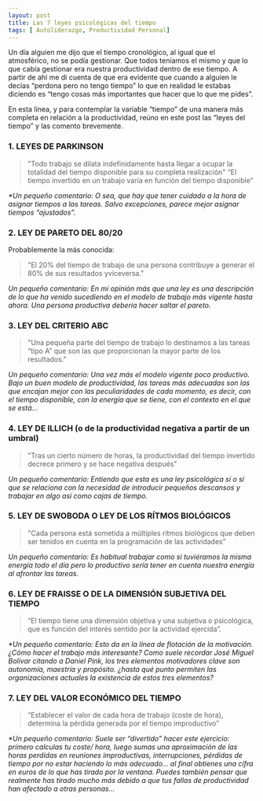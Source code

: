 ```yaml
---
layout: post
title: Las 7 leyes psicológicas del tiempo
tags: [ Autoliderazgo, Productividad Personal]
---
```


Un día alguien me dijo que el tiempo cronológico, al igual que el atmosférico, no se podía gestionar. Que todos teníamos el mismo y que lo que cabía gestionar era nuestra productividad dentro de ese tiempo. A partir de ahí me di cuenta de que era evidente que cuando a alguien le decías “perdona pero no tengo tiempo” lo que en realidad le estabas diciendo es “tengo cosas más importantes que hacer que lo que me pides”.

En esta línea, y para contemplar la variable “tiempo” de una manera más completa en relación a la productividad, reúno en este post las “leyes del tiempo” y las comento brevemente.

### 1. LEYES DE PARKINSON

   > "Todo trabajo se dilata indefinidamente hasta llegar a ocupar la totalidad del tiempo disponible para su completa realización"
   “El tiempo invertido en un trabajo varía en función del tiempo disponible”

_*Un pequeño comentario: O sea, que hay que tener cuidado a la hora de asignar tiempos a las tareas. Salvo excepciones, parece mejor asignar tiempos “ajustados”._
 

### 2. LEY DE PARETO DEL 80/20

Probablemente la más conocida: 
> "El 20% del tiempo de trabajo de una persona contribuye a generar el 80% de sus resultados yviceversa." 

_Un pequeño comentario: En mi opinión más que una ley es una descripción de lo que ha venido sucediendo en el modelo de trabajo más vigente hasta ahora. Una persona productiva debería hacer saltar el pareto._
 

### 3. LEY DEL CRITERIO ABC

> "Una pequeña parte del tiempo de trabajo lo destinamos a las tareas “tipo A” que son las que proporcionan la mayor parte de los resultados."

_Un pequeño comentario: Una vez más el modelo vigente poco productivo. Bajo un buen modelo de productividad, las tareas más adecuadas son las que encajan mejor con las peculiaridades de cada momento, es decir, con el tiempo disponible, con la energía que se tiene, con el contexto en el que se está..._
 

### 4. LEY DE ILLICH (o de la productividad negativa a partir de un umbral)

> "Tras un cierto número de horas, la productividad del tiempo invertido decrece primero y se hace negativa después"

_Un pequeño comentario: Entiendo que esta es una ley psicológica sí o sí que se relaciona con la necesidad de introducir pequeños descansos y trabajar en algo así como cajas de tiempo._
 

### 5. LEY DE SWOBODA O LEY DE LOS RÍTMOS BIOLÓGICOS

> "Cada persona está sometida a múltiples rítmos biológicos que deben ser tenidos en cuenta en la programación de las actividades”

_Un pequeño comentario: Es habitual trabajar como si tuviéramos la misma energía todo el día pero lo productivo sería tener en cuenta nuestra energía al afrontar las tareas._
 

### 6. LEY DE FRAISSE O DE LA DIMENSIÓN SUBJETIVA DEL TIEMPO

> “El tiempo tiene una dimensión objetiva y una subjetiva o psicológica, que es función del interés sentido por la actividad ejercida”.

_*Un pequeño comentario: Esto da en la línea de flotación de la motivación. ¿Cómo hacer el trabajo más interesante? Como suele recordar José Miguel Bolívar citando a Daniel Pink, los tres elementos motivadores clave son autonomía, maestría y propósito. ¿hasta qué punto permiten las organizaciones actuales la existencia de estos tres elementos?_
 

### 7. LEY DEL VALOR ECONÓMICO DEL TIEMPO

> “Establecer el valor de cada hora de trabajo (coste de hora), determina la pérdida generada por el tiempo improductivo”

_*Un pequeño comentario: Suele ser “divertido” hacer este ejercicio: primero calculas tu coste/ hora, luego sumas una aproximación de las horas perdidas en reuniones improductivas, interrupciones, pérdidas de tiempo por no estar haciendo lo más adecuado… al final obtienes una cifra en euros de lo que has tirado por la ventana. Puedes también pensar que realmente has tirado mucho más debido a que tus fallas de productividad han afectado a otras personas…_
